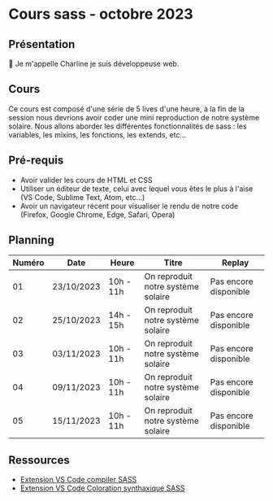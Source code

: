 # Cours sass - octobre 2023

## Présentation

👋 Je m'appelle Charline je suis développeuse web.

## Cours

Ce cours est composé d'une série de 5 lives d'une heure, à la fin de la session nous devrions avoir coder une mini reproduction de notre système solaire.
Nous allons aborder les différentes fonctionnalités de sass : les variables, les mixins, les fonctions, les extends, etc...

## Pré-requis

- Avoir valider les cours de HTML et CSS
- Utiliser un éditeur de texte, celui avec lequel vous êtes le plus à l'aise (VS Code, Sublime Text, Atom, etc...)
- Avoir un navigateur récent pour visualiser le rendu de notre code (Firefox, Google Chrome, Edge, Safari, Opera)

## Planning

| Numéro | Date       | Heure     | Titre                              | Replay                |
| ------ | ---------- | --------- | ---------------------------------- | --------------------- |
| 01     | 23/10/2023 | 10h - 11h | On reproduit notre système solaire | Pas encore disponible |
| 02     | 25/10/2023 | 14h - 15h | On reproduit notre système solaire | Pas encore disponible |
| 03     | 03/11/2023 | 10h - 11h | On reproduit notre système solaire | Pas encore disponible |
| 04     | 09/11/2023 | 10h - 11h | On reproduit notre système solaire | Pas encore disponible |
| 05     | 15/11/2023 | 10h - 11h | On reproduit notre système solaire | Pas encore disponible |

## Ressources

- [Extension VS Code compiler SASS](https://marketplace.visualstudio.com/items?itemName=glenn2223.live-sass)
- [Extension VS Code Coloration synthaxique SASS](https://marketplace.visualstudio.com/items?itemName=Syler.sass-indented)
